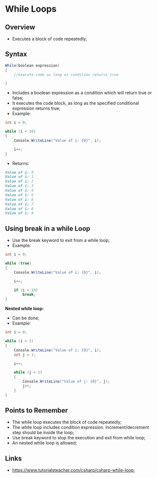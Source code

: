 # While Loops

## Overview

- Executes a block of code repeatedly;

## Syntax

```c#
While(boolean expression)
{
    //execute code as long as condition returns true

}
```

- Includes a boolean expression as a condition which will return true or false;
- It executes the code block, as long as the specified conditional expression returns true;
- Example:

```c#
int i = 0;

while (i < 10)
{
    Console.WriteLine("Value of i: {0}", i);

    i++;
}
```

- Returns:

```markdown
Value of i: 0
Value of i: 1
Value of i: 2
Value of i: 3
Value of i: 4
Value of i: 5
Value of i: 6
Value of i: 7
Value of i: 8
Value of i: 9
```

## Using break in a while Loop

- Use the break keyword to exit from a while loop;
- Example:

```c#
int i = 0;

while (true)
{
    Console.WriteLine("Value of i: {0}", i);

    i++;

    if (i > 10)
        break;
}
```

**Nested while loop:**

- Can be done;
- Example:

```c#
int i = 0;

while (i < 2)
{
    Console.WriteLine("Value of i: {0}", i);
    int j = 1;

    i++;

    while (j < 2)
    {
        Console.WriteLine("Value of j: {0}", j);
        j++;
    }
}
```

## Points to Remember

- The while loop executes the block of code repeatedly;
- The while loop includes condition expression. Increment/decrement step should be inside the loop;
- Use break keyword to stop the execution and exit from while loop;
- An nested while loop is allowed;

## Links

- <https://www.tutorialsteacher.com/csharp/csharp-while-loop;>
